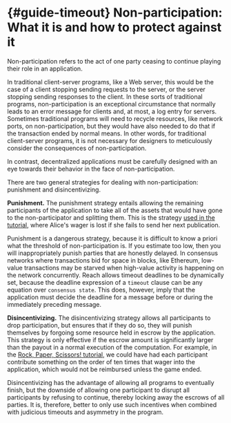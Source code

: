 


# {#guide-timeout} Non-participation: What it is and how to protect against it

Non-participation refers to the act of one party ceasing to continue playing their role in an application.

In traditional client-server programs, like a Web server, this would be the case of a client stopping sending requests to the server, or the server stopping sending responses to the client.
In these sorts of traditional programs, non-participation is an exceptional circumstance that normally leads to an error message for clients and, at most, a log entry for servers.
Sometimes traditional programs will need to recycle resources, like network ports, on non-participation, but they would have also needed to do that if the transaction ended by normal means.
In other words, for traditional client-server programs, it is not necessary for designers to meticulously consider the consequences of non-participation.

In contrast, decentralized applications must be carefully designed with an eye towards their behavior in the face of non-participation.

There are two general strategies for dealing with non-participation: punishment and disincentivizing.

**Punishment.** The punishment strategy entails allowing the remaining participants of the application to take all of the assets that would have gone to the non-participator and splitting them.
This is the strategy [used in the tutorial](##tut-6), where Alice's wager is lost if she fails to send her next publication.

Punishment is a dangerous strategy, because it is difficult to know a priori what the threshold of non-participation is.
If you estimate too low, then you will inappropriately punish parties that are honestly delayed.
In consensus networks where transactions bid for space in blocks, like Ethereum, low-value transactions may be starved when high-value activity is happening on the network concurrently.
Reach allows timeout deadlines to be dynamically set, because the deadline expression of a `timeout` clause can be any equation over `consensus state`.
This does, however, imply that the application must decide the deadline for a message before or during the immediately preceding message.

**Disincentivizing.** The disincentivizing strategy allows all participants to drop participation, but ensures that if they do so, they will punish themselves by forgoing some resource held in escrow by the application.
This strategy is only effective if the escrow amount is significantly larger than the payout in a normal execution of the computation.
For example, in the [Rock, Paper, Scissors! tutorial](##tut-6), we could have had each participant contribute something on the order of ten times that wager into the application, which would not be reimbursed unless the game ended.

Disincentivizing has the advantage of allowing all programs to eventually finish, but the downside of allowing one participant to disrupt all participants by refusing to continue, thereby locking away the escrows of all parties.
It is, therefore, better to only use such incentives when combined with judicious timeouts and asymmetry in the program.
